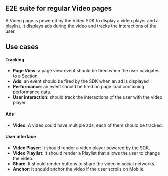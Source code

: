 ## E2E suite for regular Video pages

A Video page is powered by the Video SDK to display a video player and a playlist.
It displays ads during the video and tracks the interactions of the user.

## Use cases
#### Tracking
- **Page View**: a page view event should be fired when the user navigates to a Section.
- **Ads**: an event should be fired by the SDK when an ad is displayed
- **Performance**: an event should be fired on page load containing performance data.
- **User interaction**: should track the interactions of the user with the video player.

#### Ads
- **Video**: A video could have multiple ads, each of them should be tracked.

#### User interface
- **Video Player**: It should render a video player powered by the SDK.
- **Video Playlist**: It should render a Playlist that allows the user to change the video.
- **Share**: It should render buttons to share the video in social networks.
- **Anchor**: It should anchor the video if the user scrolls on Mobile.
